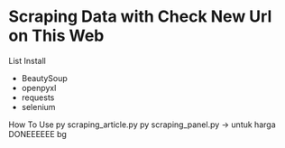 # Scraping Data with Check New Url on This Web

List Install
- BeautySoup
- openpyxl
- requests
- selenium

How To Use
py scraping_article.py
py scraping_panel.py -> untuk harga
DONEEEEEE bg